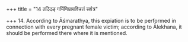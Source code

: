 +++
title = "14 तदिदङ् गर्भिणिप्रायश्चित्तं सर्वत्र"

+++
14. According to Āśmarathya, this expiation is to be performed in connection with every pregnant female victim; according to Ālekhana, it should be performed there where it is mentioned.
